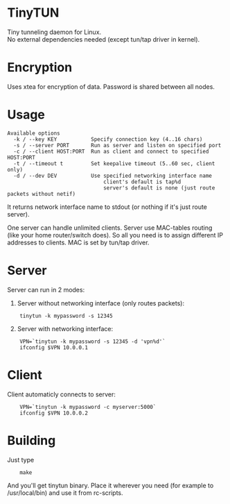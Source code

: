 # TinyTUN
Tiny tunneling daemon for Linux.<br/>
No external dependencies needed (except tun/tap driver in kernel).


# Encryption
Uses xtea for encryption of data. Password is shared between all nodes.


# Usage
```
Available options
  -k / --key KEY           Specify connection key (4..16 chars)
  -s / --server PORT       Run as server and listen on specified port
  -c / --client HOST:PORT  Run as client and connect to specified HOST:PORT
  -t / --timeout t         Set keepalive timeout (5..60 sec, client only)
  -d / --dev DEV           Use specified networking interface name
                               client's default is tap%d
                               server's default is none (just route packets without netif)
```
It returns network interface name to stdout (or nothing if it's just route server).

One server can handle unlimited clients. Server use MAC-tables routing (like your home router/switch does).
So all you need is to assign different IP addresses to clients. MAC is set
by tun/tap driver.


# Server
Server can run in 2 modes:

1. Server without networking interface (only routes packets):

```
    tinytun -k mypassword -s 12345
```

2. Server with networking interface:

```
    VPN=`tinytun -k mypassword -s 12345 -d 'vpn%d'`
    ifconfig $VPN 10.0.0.1
```


# Client
Client automaticly connects to server:
```
    VPN=`tinytun -k mypassword -c myserver:5000`
    ifconfig $VPN 10.0.0.2
```


# Building
Just type
```
    make
```
And you'll get tinytun binary. Place it wherever you need (for example to /usr/local/bin) and use it from rc-scripts.
